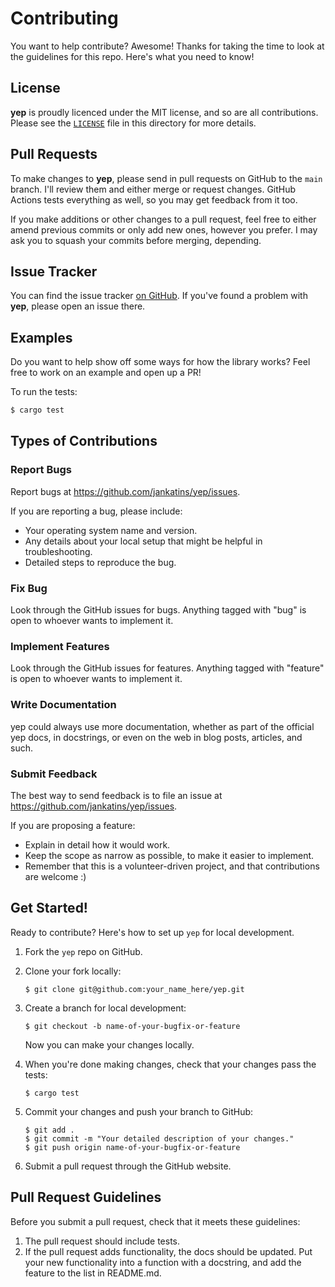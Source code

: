 # Contributing

You want to help contribute? Awesome! Thanks for taking the time to look at the
guidelines for this repo. Here's what you need to know!

## License

**yep** is proudly licenced under the MIT license, and so are all
contributions. Please see the [`LICENSE`] file in this directory for more details.

[`LICENSE`]: https://github.com/jankatins/yep/blob/main/LICENSE

## Pull Requests

To make changes to **yep**, please send in pull requests on GitHub to
the `main` branch. I'll review them and either merge or request changes. GitHub Actions
tests everything as well, so you may get feedback from it too.

If you make additions or other changes to a pull request, feel free to either amend
previous commits or only add new ones, however you prefer. I may ask you to squash
your commits before merging, depending.

## Issue Tracker

You can find the issue tracker [on
GitHub](https://github.com/jankatins/yep/issues). If you've found a
problem with **yep**, please open an issue there.


## Examples
Do you want to help show off some ways for how the library works? Feel free to
work on an example and open up a PR!

[install Rust]: http://rust-lang.org/install.html

To run the tests:

```bash
$ cargo test
```

## Types of Contributions

### Report Bugs

Report bugs at https://github.com/jankatins/yep/issues.

If you are reporting a bug, please include:

* Your operating system name and version.
* Any details about your local setup that might be helpful in troubleshooting.
* Detailed steps to reproduce the bug.

### Fix Bug

Look through the GitHub issues for bugs. Anything tagged with "bug"
is open to whoever wants to implement it.

### Implement Features

Look through the GitHub issues for features. Anything tagged with "feature"
is open to whoever wants to implement it.

### Write Documentation

yep could always use more documentation, whether as part of the
official yep docs, in docstrings, or even on the web in blog posts,
articles, and such.

### Submit Feedback

The best way to send feedback is to file an issue at https://github.com/jankatins/yep/issues.

If you are proposing a feature:

* Explain in detail how it would work.
* Keep the scope as narrow as possible, to make it easier to implement.
* Remember that this is a volunteer-driven project, and that contributions
  are welcome :)

## Get Started!

Ready to contribute? Here's how to set up `yep` for local development.

1. Fork the `yep` repo on GitHub.
2. Clone your fork locally:
    ```shell
    $ git clone git@github.com:your_name_here/yep.git
    ```
3. Create a branch for local development:
    ```shell
    $ git checkout -b name-of-your-bugfix-or-feature
    ```
   Now you can make your changes locally.

4. When you're done making changes, check that your changes pass the tests:
    ```shell
    $ cargo test
    ```
5. Commit your changes and push your branch to GitHub:
    ```shell
    $ git add .
    $ git commit -m "Your detailed description of your changes."
    $ git push origin name-of-your-bugfix-or-feature
    ```
6. Submit a pull request through the GitHub website.

## Pull Request Guidelines

Before you submit a pull request, check that it meets these guidelines:

1. The pull request should include tests.
2. If the pull request adds functionality, the docs should be updated. Put
   your new functionality into a function with a docstring, and add the
   feature to the list in README.md.
